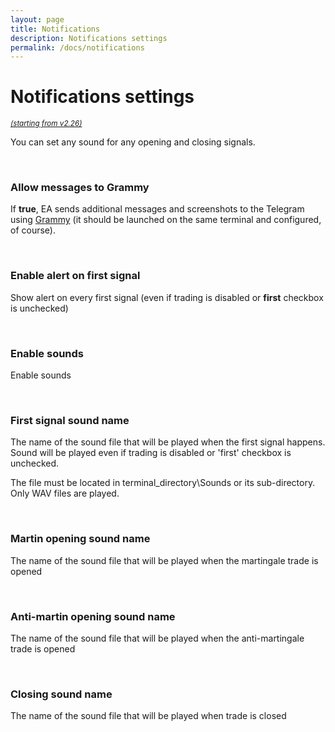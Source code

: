 ```yaml
---
layout: page
title: Notifications
description: Notifications settings
permalink: /docs/notifications
---
```


# Notifications settings

<sup>[*(starting from v2.26)*](/docs/versions-history#20210202-226)</sup>

You can set any sound for any opening and closing signals.

<br />

### Allow messages to Grammy

If **true**, EA sends additional messages and screenshots to the Telegram using [Grammy](https://www.mql5.com/en/market/product/14774) (it should be launched on the same terminal and configured, of course).

<br />

### Enable alert on first signal

Show alert on every first signal (even if trading is disabled or **first** checkbox is unchecked)

<br />

### Enable sounds

Enable sounds

<br />

### First signal sound name

The name of the sound file that will be played when the first signal happens. Sound will be played even if trading is disabled or 'first' checkbox is unchecked.

The file must be located in terminal_directory\Sounds or its sub-directory. Only WAV files are played.

<br />

### Martin opening sound name

The name of the sound file that will be played when the martingale trade is opened

<br />

### Anti-martin opening sound name

The name of the sound file that will be played when the anti-martingale trade is opened

<br />

### Closing sound name

The name of the sound file that will be played when trade is closed


